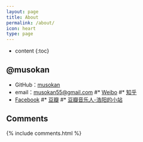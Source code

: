 ```yaml
---
layout: page
title: About
permalink: /about/
icon: heart
type: page
---
```


* content
{:toc}

## @musokan

* GitHub：[musokan](https://github.com/musokan)
* email：musokan55@gmail.com
#* [Weibo](http://weibo.com/3115521wh)
#* [知乎](https://www.zhihu.com/people/gaohaoyang)
* [Facebook]()
#* [豆瓣](https://www.douban.com/people/42525035/)
#* [豆瓣音乐人-浩阳的小站](https://site.douban.com/haoyangaiyinyue/)

## Comments

{% include comments.html %}

